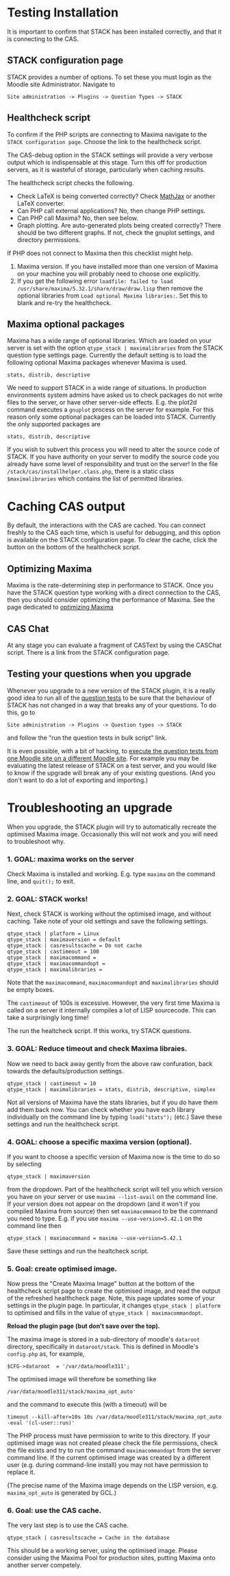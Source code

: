 # Testing Installation

It is important to confirm that STACK has been installed correctly, and that it is connecting to the CAS.

## STACK configuration page

STACK provides a number of options.  To set these you must login as the Moodle site Administrator.  Navigate to 

    Site administration -> Plugins -> Question Types -> STACK

## Healthcheck script

To confirm if the PHP scripts are connecting to Maxima navigate to the `STACK configuration page`.  Choose the link to the healthcheck script.

The CAS-debug option in the STACK settings will provide a very verbose output which is indispensable at this stage.  Turn this off for production servers, as it is wasteful of storage, particularly when caching results.

The healthcheck script checks the following. 

* Check LaTeX is being converted correctly?  Check [MathJax](Mathjax.md) or another LaTeX converter.
* Can PHP call external applications?  No, then change PHP settings. 
* Can PHP call Maxima? No, then see below.
* Graph plotting. Are auto-generated plots being created correctly?  There should be two different graphs.  If not, check the gnuplot settings, and directory permissions.

If PHP does not connect to Maxima then this checklist might help.

1. Maxima version.  If you have installed more than one version of Maxima on your machine you will probably need to choose one explicitly.
2. If you get the following error `loadfile: failed to load /usr/share/maxima/5.32.1/share/draw/draw.lisp` then remove the optional libraries from `Load optional Maxima libraries:`.  Set this to blank and re-try the healthcheck.

## Maxima optional packages

Maxima has a wide range of optional libraries.  Which are loaded on your server is set with the option `qtype_stack | maximalibraries` from the STACK question type settings page.
Currently the default setting is to load the following optional Maxima packages whenever Maxima is used.

    stats, distrib, descriptive

We need to support STACK in a wide range of situations. In production environments system admins have asked us to check packages do not write files to the server, or have other server-side effects.  E.g. the plot2d command executes a `gnuplot` process on the server for example.  For this reason only some optional packages can be loaded into STACK.  Currently the only supported packages are

    stats, distrib, descriptive

If you wish to subvert this process you will need to alter the source code of STACK.  If you have authority on your server to modify the source code you already have some level of responsibility and trust on the server!  In the file `/stack/cas/installhelper.class.php`, there is a static class `$maximalibraries` which contains the list of permitted libraries.

# Caching CAS output

By default, the interactions with the CAS are cached.  You can connect freshly to the CAS each time, which is useful for  debugging, and this option is available on the STACK configuration page.  To clear the cache, click the button on the bottom of the healthcheck script. 

## Optimizing Maxima 

Maxima is the rate-determining step in performance to STACK. Once you have the STACK question type working with a direct connection to the CAS, then you should consider optimizing the  performance of Maxima.  See the page dedicated to [optimizing Maxima](../CAS/Optimising_Maxima.md) 

## CAS Chat

At any stage you can evaluate a fragment of CASText by using the CASChat script.  There is a link from the STACK configuration page. 

## Testing your questions when you upgrade

Whenever you upgrade to a new version of the STACK plugin, it is a really good idea to run all
of the [question tests](../Authoring/Testing.md) to be sure that the behaviour of STACK has not
changed in a way that breaks any of your questions. To do this, go to 

    Site administration -> Plugins -> Question types -> STACK 

and follow the "run the question tests in bulk script" link.

It is even possible, with a bit of hacking, to [execute the question tests from
one Moodle site on a different Moodle site](../Developer/Running_question_tests_other_site.md).
For example you may be evaluating the latest release of STACK on a test server, and you would
like to know if the upgrade will break any of your existing questions.
(And you don't want to do a lot of exporting and importing.)

# Troubleshooting an upgrade

When you upgrade, the STACK plugin will try to automatically recreate the optimised Maxima image.  Occasionally this will not work and you will need to troubleshoot why.

### 1. GOAL: maxima works on the server

Check Maxima is installed and working.  E.g. type `maxima` on the command line, and `quit();` to exit.

### 2. GOAL: STACK works!

Next, check STACK is working without the optimised image, and without caching.  Take note of your old settings and save the following settings.

    qtype_stack | platform = Linux
    qtype_stack | maximaversion = default
    qtype_stack | casresultscache = Do not cache
    qtype_stack | castimeout = 100
    qtype_stack | maximacommand =
    qtype_stack | maximacommandopt =
    qtype_stack | maximalibraries = 

Note that the `maximacommand`, `maximacommandopt` and `maximalibraries` should be empty boxes.

The `castimeout` of 100s is excessive. However, the very first time Maxima is called on a server it internally compiles a lot of LISP sourcecode.  This can take a surprisingly long time!

The run the healtcheck script.  If this works, try STACK questions.

### 3. GOAL: Reduce timeout and check Maxima libraies.

Now we need to back away gently from the above raw confuration, back towards the defaults/production settings.

    qtype_stack | castimeout = 10
    qtype_stack | maximalibraries = stats, distrib, descriptive, simplex

Not all versions of Maxima have the stats libraries, but if you do have them add them back now.  You can check whether you have each library individually on the command line by typing `load("stats");` (etc.)  Save these settings and run the healthcheck script.

### 4. GOAL: choose a specific maxima version (optional).

If you want to choose a specific version of Maxima now is the time to do so by selecting

    qtype_stack | maximaversion

from the dropdown.  Part of the healthcheck script will tell you which version you have on your server or use `maxima --list-avail` on the command line.  If your version does not appear on the dropdown (and it won't if you compiled Maxima from source) then set `maximacommand` to be the command you need to type.  E.g. if you use `maxima --use-version=5.42.1` on the command line then 

    qtype_stack | maximacommand = maxima --use-version=5.42.1

Save these settings and run the healtcheck script.

### 5. Goal: create optimised image.

Now press the "Create Maxima Image" button at the bottom of the healthcheck script page to create the optimised image, and read the output of the refreshed healthcheck page.  Note, this page updates some of your settings in the plugin page. In particular, it changes `qtype_stack | platform` to optimised and fills in the value of `qtype_stack | maximacommandopt`.

__Reload the plugin page (but don't save over the top).__

The maxima image is stored in a sub-directory of moodle's `dataroot` directory, specifically in `dataroot/stack`.  This is defined in Moodle's `config.php` as, for example,

    $CFG->dataroot  = '/var/data/moodle311';

The optimised image will therefore be something like

    /var/data/moodle311/stack/maxima_opt_auto'

and the command to execute this (with a timeout) will be

    timeout --kill-after=10s 10s /var/data/moodle311/stack/maxima_opt_auto -eval '(cl-user::run)'

The PHP process must have permission to write to this directory.  If your optimised image was not created please check the file permissions, check the file exists and try to run the command `maximacommandopt` from the server command line.  If the current optimised image was created by a different user (e.g. during command-line install) you may not have permission to replace it.

(The precise name of the Maxima image depends on the LISP version, e.g. `maxima_opt_auto` is generated by GCL.)

### 6. Goal: use the CAS cache.

The very last step is to use the CAS cache.

    qtype_stack | casresultscache = Cache in the database

This should be a working server, using the optimised image.  Please consider using the Maxima Pool for production sites, putting Maxima onto another server competely.